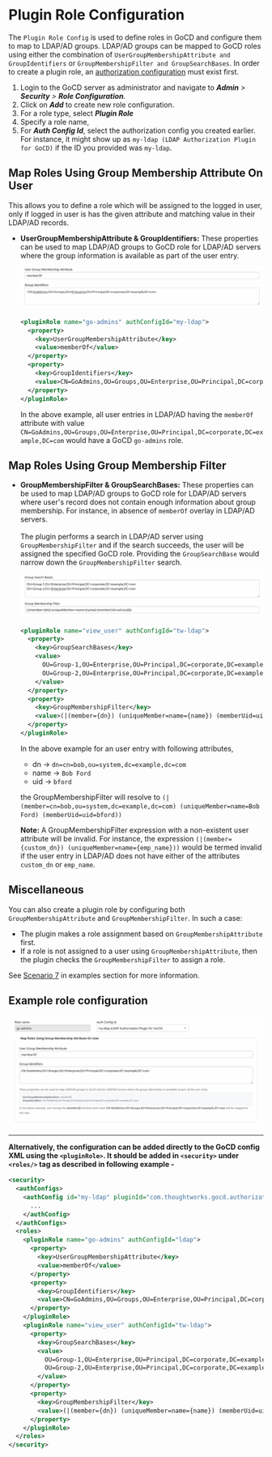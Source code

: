 # Plugin Role Configuration

The `Plugin Role Config` is used to define roles in GoCD and configure them to map to LDAP/AD groups. LDAP/AD groups can be mapped to GoCD roles using either the combination of `UserGroupMembershipAttribute and GroupIdentifiers` or `GroupMembershipFilter and GroupSearchBases`. In order to create a plugin role, an [authorization configuration](AUTHORIZATION_CONFIGURATION.md) must exist first.

1. Login to the GoCD server as administrator and navigate to **_Admin_** _>_ **_Security_** _>_ **_Role Configuration_**. <br/>
2. Click on **_Add_** to create new role configuration. <br/>
3. For a role type, select **_Plugin Role_**
4. Specify a role name,
5. For **_Auth Config Id_**, select the authorization config you created earlier. For instance, it might show up as `my-ldap (LDAP Authorization Plugin for GoCD)` if the ID you provided was `my-ldap`.

## Map Roles Using Group Membership Attribute On User
This allows you to define a role which will be assigned to the logged in user, only if logged in user is has the given attribute and matching value in their LDAP/AD records.

* **UserGroupMembershipAttribute & GroupIdentifiers:** These properties can be used to map LDAP/AD groups to GoCD role for LDAP/AD servers where the group information is available as part of the user entry.

    ![Map Roles Using Group Membership Attribute On User](images/group-membership-attribute.png?raw=true)

    ```xml
    <pluginRole name="go-admins" authConfigId="my-ldap">
      <property>
        <key>UserGroupMembershipAttribute</key>
        <value>memberOf</value>
      </property>
      <property>
        <key>GroupIdentifiers</key>
        <value>CN=GoAdmins,OU=Groups,OU=Enterprise,OU=Principal,DC=corporate,DC=example,DC=com</value>
      </property>
    </pluginRole>
    ```

    In the above example, all user entries in LDAP/AD having the `memberOf` attribute with value `CN=GoAdmins,OU=Groups,OU=Enterprise,OU=Principal,DC=corporate,DC=example,DC=com` would have a GoCD `go-admins` role.

## Map Roles Using Group Membership Filter
* **GroupMembershipFilter & GroupSearchBases:** These properties can be used to map LDAP/AD groups to GoCD role for LDAP/AD servers where user's record does not contain enough information about group membership. For instance, in absence of `memberOf` overlay in LDAP/AD servers. <br/><br/>The plugin performs a search in LDAP/AD server using `GroupMembershipFilter` and if the search succeeds, the user will be assigned the specified GoCD role. Providing the `GroupSearchBase` would narrow down the `GroupMembershipFilter` search.

    ![Map Roles Using Group Membership Filter](images/group-membership-filter.png?raw=true)

    ```xml
    <pluginRole name="view_user" authConfigId="tw-ldap">
      <property>
        <key>GroupSearchBases</key>
        <value>
          OU=Group-1,OU=Enterprise,OU=Principal,DC=corporate,DC=example,DC=com
          OU=Group-2,OU=Enterprise,OU=Principal,DC=corporate,DC=example,DC=com
        </value>
      </property>
      <property>
        <key>GroupMembershipFilter</key>
        <value>(|(member={dn}) (uniqueMember=name={name}) (memberUid=uid={uid}))</value>
      </property>
    </pluginRole>
    ```

    In the above example for an user entry with following attributes,
    - dn   -> `dn=cn=bob,ou=system,dc=example,dc=com`
    - name -> `Bob Ford`
    - uid  -> `bford`

    the GroupMembershipFilter will resolve to `(| (member=cn=bob,ou=system,dc=example,dc=com) (uniqueMember=name=Bob Ford) (memberUid=uid=bford))`

    **Note:** A GroupMembershipFilter expression with a non-existent user attribute will be invalid. For instance, the expression `(|(member={custom_dn}) (uniqueMember=name={emp_name}))` would be termed invalid if the user entry in LDAP/AD does not have either of the attributes `custom_dn` or `emp_name`.

## Miscellaneous

You can also create a plugin role by configuring both `GroupMembershipAttribute` and `GroupMembershipFilter`. In such a case:

* The plugin makes a role assignment based on `GroupMembershipAttribute` first.
* If a role is not assigned to a user using `GroupMembershipAttribute`, then the plugin checks the `GroupMembershipFilter` to  assign a role.

See [Scenario 7](EXAMPLES.md#scenario-7) in examples section for more information.

## Example role configuration

![Plugin role configuration](images/plugin-role-configuration.png?raw=true)

<hr/>

**Alternatively, the configuration can be added directly to the GoCD config XML using the `<pluginRole>`. It  should be added in `<security>` under `<roles/>` tag as described in following example -**

```xml
<security>
  <authConfigs>
    <authConfig id="my-ldap" pluginId="com.thoughtworks.gocd.authorization.ldap">
      ...
    </authConfig>
  </authConfigs>
  <roles>
    <pluginRole name="go-admins" authConfigId="ldap">
      <property>
        <key>UserGroupMembershipAttribute</key>
        <value>memberOf</value>
      </property>
      <property>
        <key>GroupIdentifiers</key>
        <value>CN=GoAdmins,OU=Groups,OU=Enterprise,OU=Principal,DC=corporate,DC=example,DC=com</value>
      </property>
    </pluginRole>
    <pluginRole name="view_user" authConfigId="tw-ldap">
      <property>
        <key>GroupSearchBases</key>
        <value>
          OU=Group-1,OU=Enterprise,OU=Principal,DC=corporate,DC=example,DC=com
          OU=Group-2,OU=Enterprise,OU=Principal,DC=corporate,DC=example,DC=com
        </value>
      </property>
      <property>
        <key>GroupMembershipFilter</key>
        <value>(|(member={dn}) (uniqueMember=name={name}) (memberUid=uid={uid}))</value>
      </property>
    </pluginRole>
  </roles>
</security>
```
